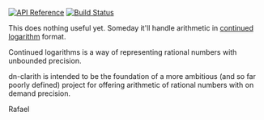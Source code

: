 [![API Reference](https://img.shields.io/badge/api-reference-blue.svg)](https://coolparadox.github.io/deepnum/)
[![Build Status](https://travis-ci.com/coolparadox/deepnum.svg?branch=master)](https://travis-ci.com/coolparadox/deepnum)

This does nothing useful yet. Someday it'll handle arithmetic in [continued logarithm](https://perl.plover.com/classes/cftalk/INFO/gosper.txt) format.

Continued logarithms is a way of representing rational numbers with unbounded precision.

dn-clarith is intended to be the foundation of a more ambitious (and so far poorly defined) project for offering arithmetic of rational numbers with on demand precision.

Rafael
